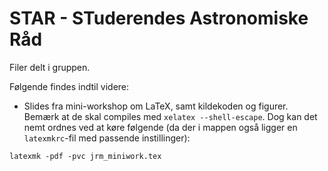 # STAR - STuderendes Astronomiske Råd

Filer delt i gruppen.

Følgende findes indtil videre:

* Slides fra mini-workshop om LaTeX, samt kildekoden og figurer. Bemærk at de
  skal compiles med `xelatex --shell-escape`. Dog kan det nemt ordnes ved at
  køre følgende (da der i mappen også ligger en `latexmkrc`-fil med passende
  instillinger):
```
latexmk -pdf -pvc jrm_miniwork.tex
```
